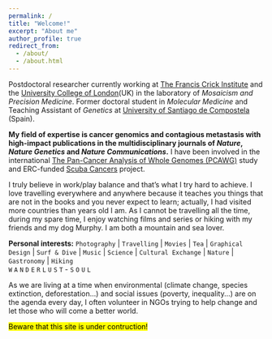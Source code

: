 ```yaml
---
permalink: /
title: "Welcome!"
excerpt: "About me"
author_profile: true
redirect_from: 
  - /about/
  - /about.html
---
```


Postdoctoral researcher currently working at [The Francis Crick Institute](https://www.crick.ac.uk/) and the [University College of London](https://www.ucl.ac.uk/)(UK) in the laboratory of _Mosaicism and Precision Medicine_. Former doctoral student in _Molecular Medicine_ and Teaching Assistant of _Genetics_ at [University of Santiago de Compostela](https://www.usc.es/gl) (Spain).  

**My field of expertise is cancer genomics and contagious metastasis with high-impact publications in the multidisciplinary journals of _Nature_, _Nature Genetics_ and _Nature Communications_.** I have been involved in the international [The Pan-Cancer Analysis of Whole Genomes (PCAWG)](https://dcc.icgc.org/pcawg) study and ERC-funded [Scuba Cancers](http://www.scubacancers.org/) project.

I truly believe in work/play balance and that’s what I try hard to achieve. I love travelling everywhere and anywhere because it teaches you things that are not in the books and you never expect to learn; actually, I had visited more countries than years old I am. As I cannot be travelling all the time, during my spare time, I enjoy watching films and series or hiking with my friends and my dog Murphy. I am both a mountain and sea lover.  

**Personal interests:** `Photography` | `Travelling` | `Movies` | `Tea` | `Graphical Design` | `Surf & Dive` | `Music` | `Science` | `Cultural Exchange` | `Nature` | `Gastronomy` |  `Hiking`  
`W` `A` `N` `D` `E` `R` `L` `U` `S` `T` - `S` `O` `U` `L`  

As we are living at a time when environmental (climate change, species extinction, deforestation...) and social issues (poverty, inequality...) are on the agenda every day, I often volunteer in NGOs trying to help change and let those who will come a better world.  

<mark>Beware that this site is under contruction!</mark>
